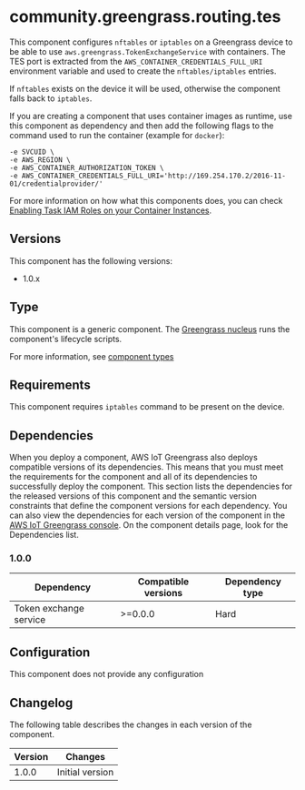 # community.greengrass.routing.tes

This component configures `nftables` or `iptables` on a Greengrass device to be able to use `aws.greengrass.TokenExchangeService` with containers. The TES port is extracted from the `AWS_CONTAINER_CREDENTIALS_FULL_URI` environment variable and used to create the `nftables/iptables` entries.

If `nftables` exists on the device it will be used, otherwise the component falls back to `iptables`.

If you are creating a component that uses container images as runtime, use this component as dependency and then add the following flags to the command used to run the container (example for `docker`):

```
-e SVCUID \
-e AWS_REGION \
-e AWS_CONTAINER_AUTHORIZATION_TOKEN \ 
-e AWS_CONTAINER_CREDENTIALS_FULL_URI='http://169.254.170.2/2016-11-01/credentialprovider/'
```

For more information on how what this components does, you can check [Enabling Task IAM Roles on your Container Instances](https://docs.aws.amazon.com/AmazonECS/latest/developerguide/task-iam-roles.html#enable_task_iam_roles).


## Versions
This component has the following versions:

* 1.0.x

## Type

This component is a generic component. The [Greengrass nucleus](https://docs.aws.amazon.com/greengrass/v2/developerguide/greengrass-nucleus-component.html) runs the component's lifecycle scripts.

For more information, see [component types](https://docs.aws.amazon.com/greengrass/v2/developerguide/manage-components.html#component-types)


## Requirements

This component requires `iptables` command to be present on the device. 

## Dependencies

When you deploy a component, AWS IoT Greengrass also deploys compatible versions of its dependencies. This means that you must meet the requirements for the component and all of its dependencies to successfully deploy the component. This section lists the dependencies for the released versions of this component and the semantic version constraints that define the component versions for each dependency. You can also view the dependencies for each version of the component in the [AWS IoT Greengrass console](https://console.aws.amazon.com/greengrass). On the component details page, look for the Dependencies list.

### 1.0.0

| Dependency | Compatible versions | Dependency type |
|---|---|---|
| Token exchange service | >=0.0.0 | Hard |

## Configuration

This component does not provide any configuration

## Changelog

The following table describes the changes in each version of the component.

| Version | Changes |
|---|---|
| 1.0.0 | Initial version |
